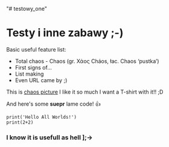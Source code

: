 "# testowy_one" 

# Testy i inne zabawy ;-)

Basic useful feature list:

 * Total chaos - Chaos (gr. Χάος Cháos, łac. Chaos ‘pustka’)
 * First signs of...
 * List making
 * Even URL came by ;)

This is [chaos picture](http://www.crystalinks.com/ChaosGreekMythology3.jpg) I like it so much I want a T-shirt with it!! ;D


And here's some **suepr** lame code! :+1:

```
print('Hello All Worlds!')
print(2+2)
```






### I know it is usefull as hell ];->
